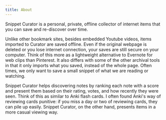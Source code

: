 ```yaml
---
title: About
---
```


Snippet Curator is a personal, private, offline collector of internet items that you can save and re-discover over time. 

Unlike other bookmark sites, besides embedded Youtube videos, items imported to Curator are saved offline. Even if the original webpage is deleted or you lose internet connection, your saves are still secure on your computer. Think of this more as a lightweight alternative to Evernote for web clips than Pinterest. It also differs with some of the other archival tools in that it only imports what you saved, instead of the whole page. Often times, we only want to save a small snippet of what we are reading or watching.  

Snippet Curator helps discovering notes by ranking each note with a score and present them based on their rating, votes, and how recently they were seen. Think of this as similar to Anki flash cards. I often found Anki's way of reviewing cards punitive: if you miss a day or two of reviewing cards, they can pile up easily. Snippet Curator, on the other hand, presents items in a more casual viewing way.  